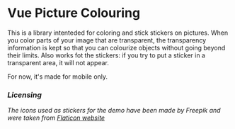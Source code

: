 # Vue Picture Colouring

This is a library intenteded for coloring and stick stickers on pictures. When you color parts of your image that are transparent, the transparency information is kept so that you can colourize objects without going beyond their limits. Also works fot the stickers: if you try to put a sticker in a transparent area, it will not appear.

For now, it's made for mobile only. 

### *Licensing*
 *The icons used as stickers for the demo have been made by Freepik and were taken from [Flaticon website](https://www.flaticon.com/)*